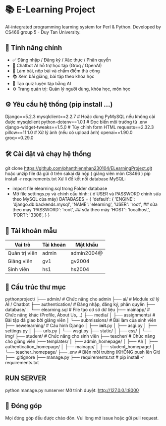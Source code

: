 # 📚 E-Learning Project
 AI-integrated programming learning system for Perl & Python. Developed by CS466 group 5 - Duy Tan University.

## 🚀 Tính năng chính
- ✅ Đăng nhập / Đăng ký / Xác thực / Phân quyền
- 🤖 Chatbot AI hỗ trợ học tập (Groq / OpenAI)
- 📝 Làm bài, nộp bài và chấm điểm thủ công
- 📚 Xem bài giảng, bài tập theo khóa học
- 🧠 Tạo quiz luyện tập bằng AI
- ⚙️ Trang quản trị: Quản lý người dùng, khóa học, môn học

## ⚙️ Yêu cầu hệ thống (pip install ...)
Django==5.2.3
mysqlclient==2.2.7         # Hoặc dùng PyMySQL nếu không cài được mysqlclient
python-dotenv==1.0.1        # Đọc biến môi trường từ .env
django-widget-tweaks==1.5.0 # Tùy chỉnh form HTML
requests==2.32.3
pillow==11.1.0              # Xử lý ảnh (nếu có upload ảnh)
openai==1.90.0
groq==0.29.0

## 🛠️ Cài đặt và chạy hệ thống
git clone https://github.com/phanthiennhan230104/ELearningProject.git hoặc unzip file đã gửi ở trên sakai đã nộp ( giảng viên môn CS466 )
pip install -r requirements.txt
Xử lí để kết nối database MySQL:
- import file elearning.sql trong Folder database
- Mở file settings.py và chỉnh cấu hình: ( ở USER và PASSWORD chỉnh sửa theo MySQL của máy)
DATABASES = {
    'default': {
        'ENGINE': 'django.db.backends.mysql',
        'NAME': 'elearning',
        'USER': 'root', ## sửa theo máy
        'PASSWORD': 'root',  ## sửa theo máy
        'HOST': 'localhost',
        'PORT': '3306',
    }
}

## 🔐 Tài khoản mẫu
| Vai trò       | Tài khoản| Mật khẩu     |
| ------------- | ---------| ------------ |
| Quản trị viên | admin    | admin2004@   |
| Giảng viên    | gv1      | gv2004       |
| Sinh viên     | hs1      | hs2004       |

## 📁 Cấu trúc thư mục
  pythonproject/
  ├── admin/                       # Chức năng cho admin
  ├── ai/                          # Module xử lý AI / Chatbot
  ├── authentication/              # Đăng nhập, đăng ký, phân quyền
  ├── database/
  │   └── elearning.sql            # File tạo cơ sở dữ liệu
  ├── mainapp/                     # Chức năng khác (Profile, About Us,...)
  ├── media/
  │   ├── assignments/             # Bài tập đã giao bởi giảng viên
  │   └── submissions/             # Bài làm của sinh viên
  ├── newelearning/                # Cấu hình Django
  │   ├── __init__.py
  │   ├── asgi.py
  │   ├── settings.py
  │   ├── urls.py
  │   └── wsgi.py
  ├── static/
  │   ├── css/
  │   └── img/
  ├── student/                     # Chức năng cho sinh viên
  ├── teacher/                     # Chức năng cho giảng viên
  ├── templates/
  │   ├── admin_homepage/
  │   ├── AI/
  │   ├── authentication_homepage/
  │   ├── mainapp/
  │   ├── student_homepage/
  │   └── teacher_homepage/
  ├── .env                         # Biến môi trường (KHÔNG push lên Git)
  ├── .gitignore
  ├── manage.py
  ├── requirements.txt             # pip install -r requirements.txt

## RUN SERVER
python manage.py runserver
Mở trình duyệt: http://127.0.0.1:8000

## 🤝 Đóng góp
Mọi đóng góp đều được chào đón. Vui lòng mở issue hoặc gửi pull request.

